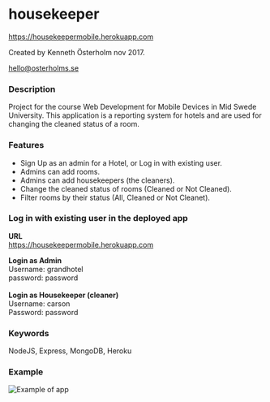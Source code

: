 # housekeeper
https://housekeepermobile.herokuapp.com

Created by Kenneth Österholm nov 2017.

hello@osterholms.se


### Description

Project for the course Web Development for Mobile Devices in Mid Swede University.
This application is a reporting system for hotels and are used for changing the cleaned status of a room.


### Features
<ul>
  <li>Sign Up as an admin for a Hotel, or Log in with existing user.</li>
  <li>Admins can add rooms.</li>
  <li>Admins can add housekeepers (the cleaners).</li>
  <li>Change the cleaned status of rooms (Cleaned or Not Cleaned).</li>
  <li>Filter rooms by their status (All, Cleaned or Not Cleanet).</li>
</ul>

### Log in with existing user in the deployed app</h3>

<strong>URL</strong> <br>
https://housekeepermobile.herokuapp.com

<strong>Login as Admin</strong> <br>
Username: grandhotel <br>
password: password <br>
<br>
<strong>Login as Housekeeper (cleaner)</strong><br>
Username: carson<br>
Password: password<br>

### Keywords

NodeJS, Express, MongoDB, Heroku

### Example
![Example of app](/mockup/mockups.jpg?raw=true)
